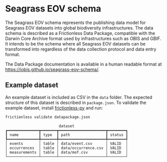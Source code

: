 # Seagrass EOV schema

The Seagrass EOV schema represents the publishing data model for Seagrass EOV datasets into global biodiversity infrastructures. The data schema is described as a Frictionless Data Package, compatible with the Darwin Core Archive format used by infrastructures such as OBIS and GBIF. It intends to be the schema where all Seagrass EOV datasets can be transformed into regardless of the data collection protocol and data entry format.

The Data Package documentation is available in a human readable format at <https://iobis.github.io/seagrass-eov-schema/>.

## Example dataset

An example dataset is included as CSV in the `data` folder. The expected structure of this dataset is described in `package.json`. To validate the example dataset, install [frictionless-py](https://github.com/frictionlessdata/frictionless-py) and run:

```bash
frictionless validate datapackage.json
```

```
                        dataset                        
┏━━━━━━━━━━━━━━┳━━━━━━━┳━━━━━━━━━━━━━━━━━━━━━┳━━━━━━━━┓
┃ name         ┃ type  ┃ path                ┃ status ┃
┡━━━━━━━━━━━━━━╇━━━━━━━╇━━━━━━━━━━━━━━━━━━━━━╇━━━━━━━━┩
│ events       │ table │ data/event.csv      │ VALID  │
│ occurrences  │ table │ data/occurrence.csv │ VALID  │
│ measurements │ table │ data/mof.csv        │ VALID  │
└──────────────┴───────┴─────────────────────┴────────┘
```